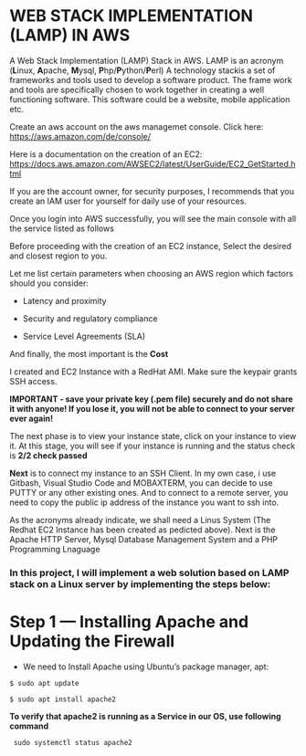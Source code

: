 # WEB STACK IMPLEMENTATION (LAMP) IN AWS

A Web Stack Implementation (LAMP) Stack in AWS. LAMP is an acronym (**L**inux, **A**pache, **M**ysql, **P**hp/**P**ython/**P**erl)
A technology stackis a set of frameworks and tools used to develop a software product. The frame work and tools are specifically chosen to work together in creating a well functioning software. This software could be a website, mobile application etc.

Create an aws account on the aws managemet console. Click here: https://aws.amazon.com/de/console/

Here is a documentation on the creation of an EC2: https://docs.aws.amazon.com/AWSEC2/latest/UserGuide/EC2_GetStarted.html

If you are the account owner, for security purposes, I recommends that you create an IAM user for yourself for daily use of your resources.

Once you login into AWS successfully, you will see the main console with all the service listed as follows

Before proceeding with the creation of an EC2 instance, Select the desired and closest region to you.

Let me list certain parameters when choosing an AWS region which factors should you consider:

* Latency and proximity

* Security and regulatory compliance

* Service Level Agreements (SLA)

And finally, the most important is the **Cost**

I created and EC2 Instance with a RedHat AMI. Make sure the keypair grants SSH access.

**IMPORTANT - save your private key (.pem file) securely and do not share it with anyone! If you lose it, you will not be able to connect to your server ever again!**

The next phase is to view your instance state, click on your instance to view it. 
At this stage, you will see if your instance is running and the status check is **2/2 check passed**

**Next** is to connect my instance to an SSH Client. 
In my own case, i use Gitbash, Visual Studio Code and MOBAXTERM, you can decide to use PUTTY or any other existing ones.
And to connect to a remote server, you need to copy the public ip address of the instance you want to ssh into.

As the acronyms already indicate, we shall need a Linus System (The Redhat EC2 Instance has been created as pedicted above). Next is the Apache HTTP Server, Mysql Database Management System and a PHP Programming Lnaguage

### In this project, I will implement a web solution based on LAMP stack on a Linux server by implementing the steps below:


# Step 1 — Installing Apache and Updating the Firewall
* We need to Install Apache using Ubuntu’s package manager, apt:


```
$ sudo apt update

$ sudo apt install apache2
```

**To verify that apache2 is running as a Service in our OS, use following command**

```
 sudo systemctl status apache2
 ```

